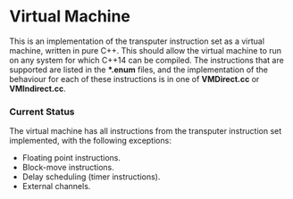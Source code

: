 # Virtual Machine

This is an implementation of the transputer instruction set as a virtual
machine, written in pure C++. This should allow the virtual machine to run on
any system for which C++14 can be compiled. The instructions that are supported
are listed in the __*.enum__ files, and the implementation of the behaviour for
each of these instructions is in one of __VMDirect.cc__ or __VMIndirect.cc__.

### Current Status

The virtual machine has all instructions from the transputer instruction set
implemented, with the following exceptions:

  * Floating point instructions.
  * Block-move instructions.
  * Delay scheduling (timer instructions).
  * External channels.
